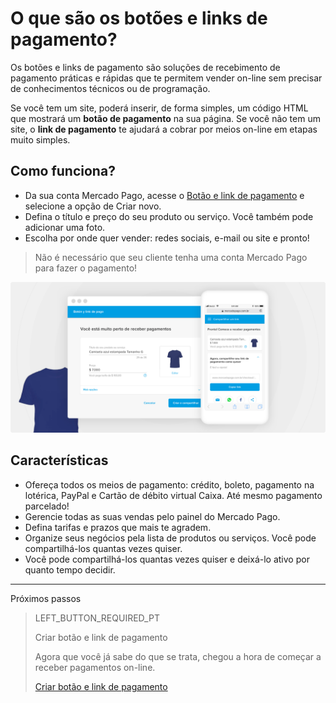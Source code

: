# O que são os botões e links de pagamento?

Os botões e links de pagamento são soluções de recebimento de pagamento práticas e rápidas que te permitem vender on-line sem precisar de conhecimentos técnicos ou de programação.

Se você tem um site, poderá inserir, de forma simples, um código HTML que mostrará um **botão de pagamento** na sua página.
Se você não tem um site, o **link de pagamento** te ajudará a cobrar por meios on-line em etapas muito simples.

## Como funciona?
 - Da sua conta Mercado Pago, acesse o [Botão e link de pagamento](https://www.mercadopago[FAKER][URL][DOMAIN]) e selecione a opção de Criar novo.
 - Defina o título e preço do seu produto ou serviço. Você também pode adicionar uma foto. 
 - Escolha por onde quer vender: redes sociais, e-mail ou site e pronto! 

> Não é necessário que seu cliente tenha uma conta Mercado Pago para fazer o pagamento!

![Como funciona](/images/button/byl_criar_compartilhar.png)

## Características
 - Ofereça todos os meios de pagamento: crédito, boleto, pagamento na lotérica, PayPal e Cartão de débito virtual Caixa. Até mesmo pagamento parcelado!
 - Gerencie todas as suas vendas pelo painel do Mercado Pago.
 - Defina tarifas e prazos que mais te agradem.
 - Organize seus negócios pela lista de produtos ou serviços. Você pode compartilhá-los quantas vezes quiser.
 - Você pode compartilhá-los quantas vezes quiser e deixá-lo ativo por quanto tempo decidir.

---
Próximos passos
> LEFT_BUTTON_REQUIRED_PT
>
> Criar botão e link de pagamento
>
> Agora que você já sabe do que se trata, chegou a hora de começar a receber pagamentos on-line.
>
> [Criar botão e link de pagamento](https://www.mercadopago[FAKER][URL][DOMAIN]/developers/pt/guides/payments/button/…/)
